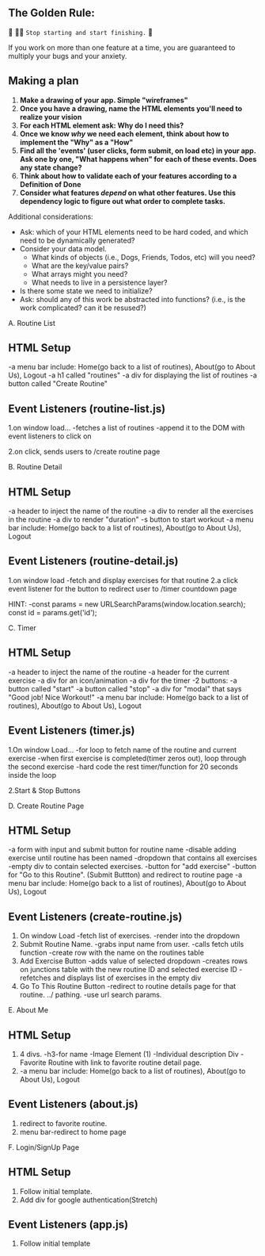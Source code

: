 ## The Golden Rule: 

🦸 🦸‍♂️ `Stop starting and start finishing.` 🏁

If you work on more than one feature at a time, you are guaranteed to multiply your bugs and your anxiety.

## Making a plan

1) **Make a drawing of your app. Simple "wireframes"**
1) **Once you have a drawing, name the HTML elements you'll need to realize your vision**
1) **For each HTML element ask: Why do I need this?** 
1) **Once we know _why_ we need each element, think about how to implement the "Why" as a "How"**
1) **Find all the 'events' (user clicks, form submit, on load etc) in your app. Ask one by one, "What happens when" for each of these events. Does any state change?**
1) **Think about how to validate each of your features according to a Definition of Done**
1) **Consider what features _depend_ on what other features. Use this dependency logic to figure out what order to complete tasks.**

Additional considerations:
- Ask: which of your HTML elements need to be hard coded, and which need to be dynamically generated?
- Consider your data model. 
  - What kinds of objects (i.e., Dogs, Friends, Todos, etc) will you need? 
  - What are the key/value pairs? 
  - What arrays might you need? 
  - What needs to live in a persistence layer?
- Is there some state we need to initialize?
- Ask: should any of this work be abstracted into functions? (i.e., is the work complicated? can it be resused?)

A. Routine List
## HTML Setup

  -a menu bar include: Home(go back to a list of routines), About(go to About Us), Logout
  -a h1 called "routines"
  -a div for displaying the list of routines
  -a button called "Create Routine"
## Event Listeners (routine-list.js)
1.on window load...
  -fetches a list of routines
  -append it to the DOM with event listeners to click on

2.on click, sends users to /create routine page


B. Routine Detail

## HTML Setup
  -a header to inject the name of the routine
  -a div to render all the exercises in the routine
  -a div to render "duration"
  -s button to start workout
  -a menu bar include: Home(go back to a list of routines), About(go to About Us), Logout

## Event Listeners (routine-detail.js)
1.on window load
  -fetch and display exercises for that routine
2.a click event listener for the button to redirect user to /timer countdown page

HINT: -const params = new URLSearchParams(window.location.search);
    const id = params.get('id');

C. Timer
## HTML Setup
  -a header to inject the name of the routine
  -a header for the current exercise
  -a div for an icon/animation
  -a div for the timer
  -2 buttons:
    -a button called "start"
    -a button called "stop"
  -a div for "modal" that says "Good job! Nice Workout!"
  -a menu bar include: Home(go back to a list of routines), About(go to About Us), Logout

## Event Listeners (timer.js)
1.On window Load...
  -for loop to fetch name of the routine and current exercise
  -when first exercise is completed(timer zeros out), loop through the second exercise
  -hard code the rest timer/function for 20 seconds inside the loop

2.Start & Stop Buttons

D. Create Routine Page
## HTML Setup
 -a form with input and submit button for routine name
    -disable adding exercise until routine has been named
 -dropdown that contains all exercises
 -empty div to contain selected exercises. 
 -button for "add exercise"
 -button for "Go to this Routine". (Submit Buttton) and redirect to routine page
 -a menu bar include: Home(go back to a list of routines), About(go to About Us), Logout


 ## Event Listeners (create-routine.js)
 1. On window Load
     -fetch list of exercises.
     -render into the dropdown
 2. Submit Routine Name. 
     -grabs input name from user.
     -calls fetch utils function
     -create row with the name on the routines table
 3. Add Exercise Button
     -adds value of selected dropdown
     -creates rows on junctions table with the new routine ID and selected exercise ID
     -refetches and displays list of exercises in the empty div
  4.  Go To This Routine Button
       -redirect to routine details page for that routine. ../ pathing.
       -use url search params. 



E. About Me 
## HTML Setup
1. 4 divs.
    -h3-for name
    -Image Element (1)
    -Individual description Div
        -Favorite Routine with link to favorite routine detail page.
2. -a menu bar include: Home(go back to a list of routines), About(go to About Us), Logout

 ## Event Listeners (about.js)
 1. redirect to favorite routine. 
 2. menu bar-redirect to home page

 F. Login/SignUp Page
 ## HTML Setup
 1. Follow initial template.
 2. Add div for google authentication(Stretch)

  ## Event Listeners (app.js)
  1. Follow initial template



  
